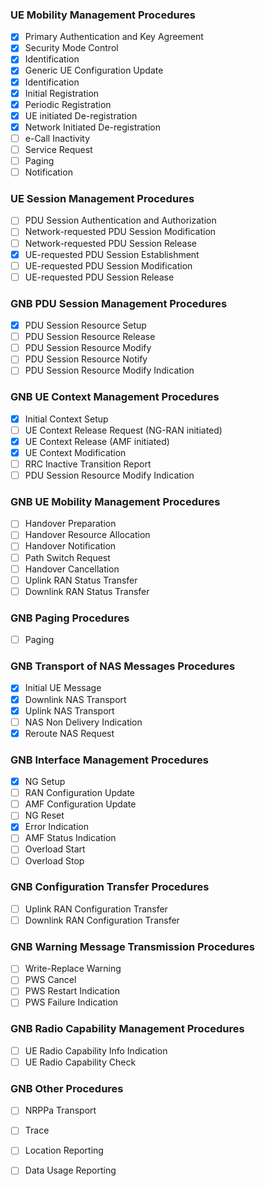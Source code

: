 ### UE Mobility Management Procedures
- [x] Primary Authentication and Key Agreement
- [x] Security Mode Control
- [x] Identification
- [x] Generic UE Configuration Update
- [x] Identification
- [x] Initial Registration
- [x] Periodic Registration
- [x] UE initiated De-registration
- [x] Network Initiated De-registration
- [ ] e-Call Inactivity
- [ ] Service Request
- [ ] Paging
- [ ] Notification

### UE Session Management Procedures
- [ ] PDU Session Authentication and Authorization
- [ ] Network-requested PDU Session Modification
- [ ] Network-requested PDU Session Release
- [x] UE-requested PDU Session Establishment
- [ ] UE-requested PDU Session Modification
- [ ] UE-requested PDU Session Release

### GNB PDU Session Management Procedures
- [x] PDU Session Resource Setup
- [ ] PDU Session Resource Release
- [ ] PDU Session Resource Modify
- [ ] PDU Session Resource Notify
- [ ] PDU Session Resource Modify Indication

### GNB UE Context Management Procedures
- [x] Initial Context Setup
- [ ] UE Context Release Request (NG-RAN initiated)
- [x] UE Context Release (AMF initiated)
- [x] UE Context Modification
- [ ] RRC Inactive Transition Report
- [ ] PDU Session Resource Modify Indication

### GNB UE Mobility Management Procedures
- [ ] Handover Preparation
- [ ] Handover Resource Allocation
- [ ] Handover Notification
- [ ] Path Switch Request
- [ ] Handover Cancellation
- [ ] Uplink RAN Status Transfer
- [ ] Downlink RAN Status Transfer

### GNB Paging Procedures
- [ ] Paging

### GNB Transport of NAS Messages Procedures
- [x] Initial UE Message
- [x] Downlink NAS Transport
- [x] Uplink NAS Transport
- [ ] NAS Non Delivery Indication
- [x] Reroute NAS Request

### GNB Interface Management Procedures
- [x] NG Setup
- [ ] RAN Configuration Update
- [ ] AMF Configuration Update
- [ ] NG Reset
- [x] Error Indication
- [ ] AMF Status Indication
- [ ] Overload Start
- [ ] Overload Stop

### GNB Configuration Transfer Procedures
- [ ] Uplink RAN Configuration Transfer
- [ ] Downlink RAN Configuration Transfer

### GNB Warning Message Transmission Procedures
- [ ] Write-Replace Warning
- [ ] PWS Cancel
- [ ] PWS Restart Indication
- [ ] PWS Failure Indication

### GNB Radio Capability Management Procedures
- [ ] UE Radio Capability Info Indication
- [ ] UE Radio Capability Check

### GNB Other Procedures
- [ ] NRPPa Transport
- [ ] Trace
- [ ] Location Reporting
- [ ] Data Usage Reporting

